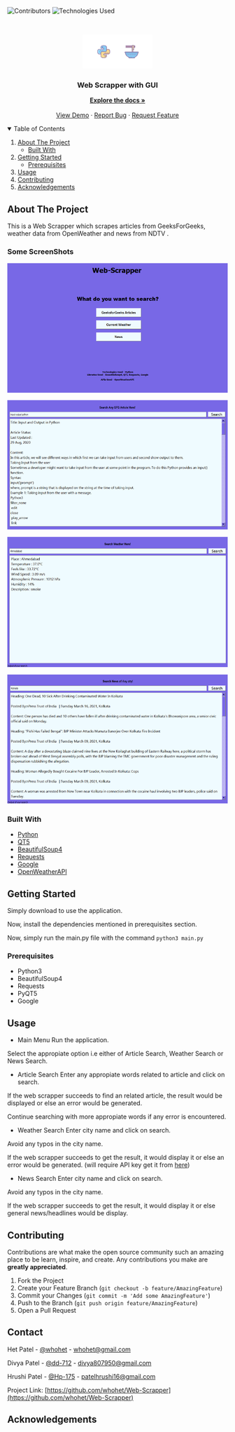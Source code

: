 
<!--
*** Thanks for checking out the Best-README-Template. If you have a suggestion
*** that would make this better, please fork the repo and create a pull request
*** or simply open an issue with the tag "enhancement".
*** Thanks again! Now go create something AMAZING! :D
-->



<!-- PROJECT SHIELDS -->
<!--
*** I'm using markdown "reference style" links for readability.
*** Reference links are enclosed in brackets [ ] instead of parentheses ( ).
*** See the bottom of this document for the declaration of the reference variables
*** for contributors-url, forks-url, etc. This is an optional, concise syntax you may use.
*** https://www.markdownguide.org/basic-syntax/#reference-style-links
-->
![Contributors][contributors-shield]
![Technologies Used][t-s]


<!-- PROJECT LOGO -->
<br />
<p align="center">
  <a href="">
    <img src="images/logo.png" alt="Logo" width="160" height="80">
  </a>

  <h3 align="center">Web Scrapper with GUI</h3>

  <p align="center">
    <a href="https://github.com/whohet/Web-Scrapper/"><strong>Explore the docs »</strong></a>
    <br />
    <br />
    <a href="https://github.com/whohet/Web-Scrapper/">View Demo</a>
    ·
    <a href="https://github.com/whohet/Web-Scrapper/issues">Report Bug</a>
    ·
    <a href="https://github.com/whohet/Web-Scrapper/issues">Request Feature</a>
  </p>
</p>



<!-- TABLE OF CONTENTS -->
<details open="open">
  <summary>Table of Contents</summary>
  <ol>
    <li>
      <a href="#about-the-project">About The Project</a>
      <ul>
        <li><a href="#built-with">Built With</a></li>
      </ul>
    </li>
    <li>
      <a href="#getting-started">Getting Started</a>
      <ul>
        <li><a href="#prerequisites">Prerequisites</a></li>
      </ul>
    </li>
    <li><a href="#usage">Usage</a></li>
    <li><a href="#contributing">Contributing</a></li>
    <li><a href="#acknowledgements">Acknowledgements</a></li>
  </ol>
</details>



<!-- ABOUT THE PROJECT -->
## About The Project


This is a Web Scrapper which scrapes articles from GeeksForGeeks, weather data from OpenWeather and news from NDTV .

### Some ScreenShots
![Product Name Screen Shot][product-screenshot1]

![Product Name Screen Shot][product-screenshot2]

![Product Name Screen Shot][product-screenshot3]

![Product Name Screen Shot][product-screenshot4]

### Built With


* [Python](https://www.python.org/)
* [QT5](https://www.qt.io/)
* [BeautifulSoup4](https://www.crummy.com/software/BeautifulSoup/bs4/doc/)
* [Requests](https://requests.readthedocs.io/en/master/index.html)
* [Google](https://pypi.org/project/google/)
* [OpenWeatherAPI](https://openweathermap.org/api) 



<!-- GETTING STARTED -->
## Getting Started

Simply download to use the application.

Now, install the dependencies mentioned in prerequisites section.

Now, simply run the main.py file with the command `python3 main.py`

### Prerequisites

* Python3
* BeautifulSoup4
* Requests
* PyQT5
* Google

<!-- USAGE EXAMPLES -->
## Usage

* Main Menu
Run the application.

Select the appropiate option i.e either of Article Search, Weather Search or News Search.


* Article Search
Enter any appropiate words related to article and click on search. 

If the web scrapper succeeds to find an related article, the result would be displayed or else an error would be generated.

Continue searching with more appropiate words if any error is encountered.

* Weather Search
Enter city name and click on search.

Avoid any typos in the city name.

If the web scrapper succeeds to get the result, it would display it or else an error would be generated.
(will require API key get it from [here](https://openweathermap.org/api))

* News Search
Enter city name and click on search.

Avoid any typos in the city name.

If the web scrapper succeeds to get the result, it would display it or else general news/headlines would be display.

<!-- CONTRIBUTING -->
## Contributing

Contributions are what make the open source community such an amazing place to be learn, inspire, and create. Any contributions you make are **greatly appreciated**.

1. Fork the Project
2. Create your Feature Branch (`git checkout -b feature/AmazingFeature`)
3. Commit your Changes (`git commit -m 'Add some AmazingFeature'`)
4. Push to the Branch (`git push origin feature/AmazingFeature`)
5. Open a Pull Request


<!-- CONTACT -->
## Contact


Het Patel - [@whohet](https://github.com/whohet) - whohet@gmail.com

Divya Patel - [@dd-712](https://github.com/dd-712) - divya807950@gmail.com

Hrushi Patel - [@Hp-175](https://github.com/Hp-175) - patelhrushi16@gmail.com

Project Link: [https://github.com/whohet/Web-Scrapper](https://github.com/whohet/Web-Scrapper)



<!-- ACKNOWLEDGEMENTS -->
## Acknowledgements


[contributors-shield]: https://img.shields.io/github/contributors/whohet/Web-Scrapper
[contributors-url]: https://github.com/othneildrew/Best-README-Template/graphs/contributors
[t-s]: https://img.shields.io/badge/Python3-BS4%2C%20QT5%2C%20Requests-blue
[product-screenshot1]: images/ss1.png
[product-screenshot2]: images/ss2.png
[product-screenshot3]: images/ss3.png
[product-screenshot4]: images/ss4.png

